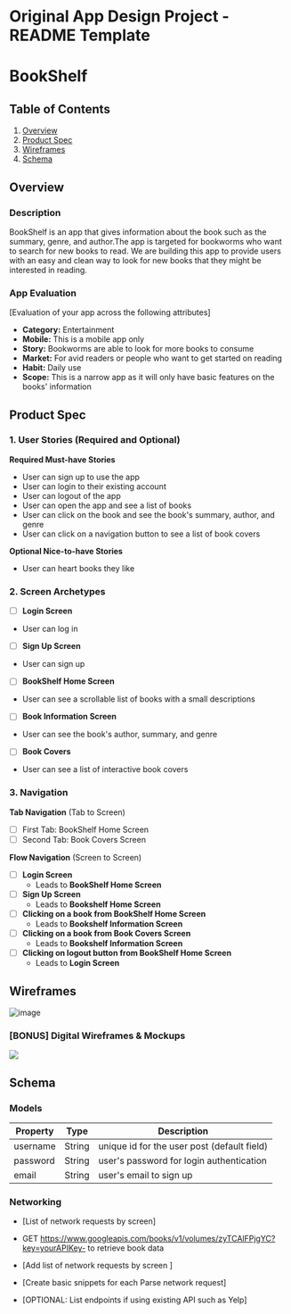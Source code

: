 Original App Design Project - README Template
===

# BookShelf

## Table of Contents

1. [Overview](#Overview)
2. [Product Spec](#Product-Spec)
3. [Wireframes](#Wireframes)
4. [Schema](#Schema)

## Overview

### Description

BookShelf is an app that gives information about the book such as the summary, genre, and author.The app is targeted for bookworms who want to search for new books to read. We are building this app to provide users with an easy and clean way to look for new books that they might be interested in reading.


### App Evaluation

[Evaluation of your app across the following attributes]
- **Category:** Entertainment
- **Mobile:** This is a mobile app only
- **Story:**  Bookworms are able to look for more books to consume
- **Market:** For avid readers or people who want to get started on reading
- **Habit:** Daily use
- **Scope:** This is a narrow app as it will only have basic features on the books' information

## Product Spec

### 1. User Stories (Required and Optional)

**Required Must-have Stories**

* User can sign up to use the app
* User can login to their existing account
* User can logout of the app
* User can open the app and see a list of books
* User can click on the book and see the book's summary, author, and genre
* User can click on a navigation button to see a list of book covers

**Optional Nice-to-have Stories**

* User can heart books they like


### 2. Screen Archetypes

- [ ] **Login Screen**
* User can log in
- [ ] **Sign Up Screen**
* User can sign up
- [ ] **BookShelf Home Screen**
* User can see a scrollable list of books with a small descriptions
- [ ] **Book Information Screen**
* User can see the book's author, summary, and genre
- [ ] **Book Covers**
* User can see a list of interactive book covers
### 3. Navigation

**Tab Navigation** (Tab to Screen)


- [ ] First Tab: BookShelf Home Screen
- [ ] Second Tab: Book Covers Screen

**Flow Navigation** (Screen to Screen)

- [ ] **Login Screen**
  * Leads to **BookShelf Home Screen**
- [ ] **Sign Up Screen**
  * Leads to **Bookshelf Home Screen**
- [ ] **Clicking on a book from BookShelf Home Screen**
  * Leads to **Bookshelf Information Screen**
- [ ] **Clicking on a book from Book Covers Screen**
  * Leads to **Bookshelf Information Screen**
- [ ] **Clicking on logout button from BookShelf Home Screen**
  * Leads to **Login Screen**

## Wireframes

![image](https://hackmd.io/_uploads/Sy4vF-rRp.png)


### [BONUS] Digital Wireframes & Mockups

<div>
    <a href="https://www.loom.com/share/0fcb787ca7214bb2b72a1be268ff73b7">
    </a>
    <a href="https://www.loom.com/share/0fcb787ca7214bb2b72a1be268ff73b7">
      <img style="max-width:300px;" src="https://cdn.loom.com/sessions/thumbnails/0fcb787ca7214bb2b72a1be268ff73b7-with-play.gif">
    </a>
  </div>

## Schema 


### Models

| Property | Type   | Description                                  |
|----------|--------|----------------------------------------------|
| username | String | unique id for the user post (default field)   |
| password | String | user's password for login authentication      |
| email    | String | user's email to sign up


### Networking

- [List of network requests by screen]
- GET https://www.googleapis.com/books/v1/volumes/zyTCAlFPjgYC?key=yourAPIKey- to retrieve book data

- [Add list of network requests by screen ]
- [Create basic snippets for each Parse network request]
- [OPTIONAL: List endpoints if using existing API such as Yelp]


